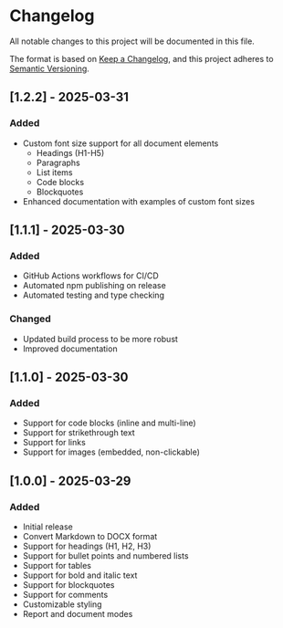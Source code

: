 # Changelog

All notable changes to this project will be documented in this file.

The format is based on [Keep a Changelog](https://keepachangelog.com/en/1.0.0/),
and this project adheres to [Semantic Versioning](https://semver.org/spec/v2.0.0.html).

## [1.2.2] - 2025-03-31

### Added

- Custom font size support for all document elements
  - Headings (H1-H5)
  - Paragraphs
  - List items
  - Code blocks
  - Blockquotes
- Enhanced documentation with examples of custom font sizes

## [1.1.1] - 2025-03-30

### Added

- GitHub Actions workflows for CI/CD
- Automated npm publishing on release
- Automated testing and type checking

### Changed

- Updated build process to be more robust
- Improved documentation

## [1.1.0] - 2025-03-30

### Added

- Support for code blocks (inline and multi-line)
- Support for strikethrough text
- Support for links
- Support for images (embedded, non-clickable)

## [1.0.0] - 2025-03-29

### Added

- Initial release
- Convert Markdown to DOCX format
- Support for headings (H1, H2, H3)
- Support for bullet points and numbered lists
- Support for tables
- Support for bold and italic text
- Support for blockquotes
- Support for comments
- Customizable styling
- Report and document modes
